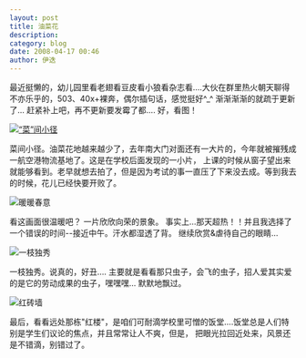```yaml
---
layout: post
title: 油菜花
description: 
category: blog
date: 2008-04-17 00:46
author: 伊迭
---
```

最近挺懒的，幼儿园里看老翅看豆皮看小狼看杂志看….大伙在群里热火朝天聊得不亦乐乎的，503、40x+裸奔，偶尔插句话，感觉挺好^_^
渐渐渐渐的就疏于更新了… 赶紧补上吧，再不更新要发霉了都…. 好，看图！

<a href="http://i.yidie.org/wp-content/uploads/2008/04/youcaihua1.jpg"><img class="alignnone size-full wp-image-712" title="“菜”间小径" src="http://i.yidie.org/wp-content/uploads/2008/04/youcaihua1.jpg" alt="“菜”间小径" /></a>
<a href="http://i.yidie.org/wp-content/uploads/2008/04/油菜花1.jpg"><img class="alignnone size-medium wp-image-712" title="“菜”间小径" src="http://i.yidie.org/wp-content/uploads/2008/04/油菜花1-300x199.jpg" alt="“菜”间小径" width="0" height="0" /></a>

菜间小径。油菜花地越来越少了，去年南大门对面还有一大片的，今年就被摧残成一航空港物流基地了。这是在学校后面发现的一小片， 上课的时候从窗子望出来就能够看到。老早就想去拍了，但是因为考试的事一直压了下来没去成。等到我去的时候，花儿已经快要开败了。

<img class="alignnone size-full wp-image-714" title="暖暖春意" src="http://i.yidie.org/wp-content/uploads/2008/04/youcaihua2.jpg" alt="暖暖春意" />

看这画面很温暖吧？ 一片欣欣向荣的景象。 事实上…那天超热！！并且我选择了一个错误的时间--接近中午。汗水都湿透了背。 继续欣赏&amp;虐待自己的眼睛…

<img class="alignnone size-full wp-image-715" title="一枝独秀" src="http://i.yidie.org/wp-content/uploads/2008/04/youcaihua3.jpg" alt="一枝独秀" />

一枝独秀。说真的，好丑…. 主要就是看看那只虫子，会飞的虫子，招人爱其实爱的是它的劳动成果的虫子，嘿嘿嘿... 默默地飘过。

<img class="alignnone size-full wp-image-716" title="红砖墙" src="http://i.yidie.org/wp-content/uploads/2008/04/youcaihua4.jpg" alt="红砖墙" />

最后，看看远处那栋"红楼"，是咱们可耐滴学校里可憎的饭堂….饭堂总是人们特别是学生们议论的焦点，并且常常让人不爽，但是， 把眼光拉回近处来，风景还是不错滴，别错过了。
